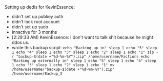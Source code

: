 Setting up dedis for KevinEssence:
 * didn't set up pubkey auth
 * didn't lock root account
 * didn't set up sudo
 * innactive for 3 months
 * [2:29:33 AM] KevinEssence: I don't want to talk shit because he might ddos us.
 * wrote this backup script: ```echo "Backing up in"
sleep 1
echo "5"
sleep 1
echo "4"
sleep 1
echo "3"
sleep 1
echo "2"
sleep 1
echo "1"
zip -r "backup-$(date +"%d-%m-%Y").zip" /home/username/Factions
echo "Backing up externally in"
sleep 1
echo "5"
sleep 1
echo "4"
sleep 1
echo "3"
sleep 1
echo "2"
sleep 1
echo "1"
mv /home/username/"backup-$(date +"%d-%m-%Y").zip" /home/username/Backup_3```
